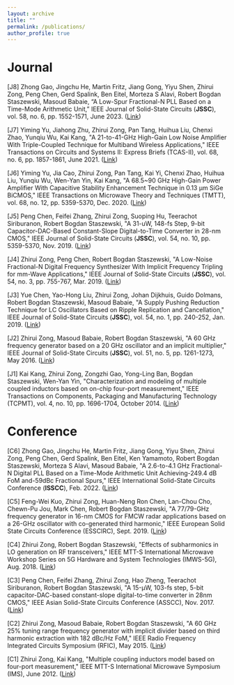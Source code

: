 ```yaml
---
layout: archive
title: ""
permalink: /publications/
author_profile: true
---
```


Journal 
=================
[J8] Zhong Gao, Jingchu He, Martin Fritz, Jiang Gong, Yiyu Shen, Zhirui Zong, Peng Chen, Gerd Spalink, Ben Eitel, Morteza S Alavi, Robert Bogdan Staszewski, Masoud Babaie, “A Low-Spur Fractional-N PLL Based on a Time-Mode Arithmetic Unit,” IEEE Journal of Solid-State Circuits (**JSSC**), vol. 58, no. 6, pp. 1552-1571, June 2023. ([Link](https://ieeexplore.ieee.org/stamp/stamp.jsp?tp=&arnumber=9917492))

[J7] Yiming Yu, Jiahong Zhu, Zhirui Zong, Pan Tang, Huihua Liu, Chenxi Zhao, Yunqiu Wu, Kai Kang, "A 21-to-41-GHz High-Gain Low Noise Amplifier With Triple-Coupled Technique for Multiband Wireless Applications," IEEE Transactions on Circuits and Systems II: Express Briefs (TCAS-II), vol. 68, no. 6, pp. 1857-1861, June 2021. ([Link](https://ieeexplore.ieee.org/stamp/stamp.jsp?tp=&arnumber=9309377))

[J6] Yiming Yu, Jia Cao, Zhirui Zong, Pan Tang, Kai Yi, Chenxi Zhao, Huihua Liu, Yunqiu Wu, Wen-Yan Yin, Kai Kang, "A 68.5~90 GHz High-Gain Power Amplifier With Capacitive Stability Enhancement Technique in 0.13 μm SiGe BiCMOS," IEEE Transactions on Microwave Theory and Techniques (TMTT), vol. 68, no. 12, pp. 5359-5370, Dec. 2020. ([Link](https://ieeexplore.ieee.org/stamp/stamp.jsp?tp=&arnumber=9194042))

[J5] Peng Chen, Feifei Zhang, Zhirui Zong, Suoping Hu, Teerachot Siriburanon, Robert Bogdan Staszewski, "A 31-uW, 148-fs Step, 9-bit Capacitor-DAC-Based Constant-Slope Digital-to-Time Converter in 28-nm CMOS," IEEE Journal of Solid-State Circuits (**JSSC**), vol. 54, no. 10, pp. 5359-5370, Nov. 2019. ([Link](https://ieeexplore.ieee.org/stamp/stamp.jsp?tp=&arnumber=8850049))

[J4] Zhirui Zong, Peng Chen, Robert Bogdan Staszewski, "A Low-Noise Fractional-N Digital Frequency Synthesizer With Implicit Frequency Tripling for mm-Wave Applications," IEEE Journal of Solid-State Circuits (**JSSC**), vol. 54, no. 3, pp. 755-767, Mar. 2019. ([Link](https://ieeexplore.ieee.org/stamp/stamp.jsp?tp=&arnumber=8594572))

[J3] Yue Chen, Yao-Hong Liu, Zhirui Zong, Johan Dijkhuis, Guido Dolmans, Robert Bogdan Staszewski, Masoud Babaie, "A Supply Pushing Reduction Technique for LC Oscillators Based on Ripple Replication and Cancellation," IEEE Journal of Solid-State Circuits (**JSSC**), vol. 54, no. 1, pp. 240-252, Jan. 2019. ([Link](https://ieeexplore.ieee.org/stamp/stamp.jsp?tp=&arnumber=8486740))

[J2] Zhirui Zong, Masoud Babaie, Robert Bogdan Staszewski, "A 60 GHz frequency generator based on a 20 GHz oscillator and an implicit multiplier," IEEE Journal of Solid-State Circuits (**JSSC**), vol. 51, no. 5, pp. 1261-1273, May 2016. ([Link](https://ieeexplore.ieee.org/stamp/stamp.jsp?tp=&arnumber=7433939))

[J1] Kai Kang, Zhirui Zong, Zongzhi Gao, Yong-Ling Ban, Bogdan Staszewski, Wen-Yan Yin, "Characterization and modeling of multiple coupled inductors based on on-chip four-port measurement," IEEE Transactions on Components, Packaging and Manufacturing Technology (TCPMT), vol. 4, no. 10, pp. 1696-1704, October 2014. ([Link](https://ieeexplore.ieee.org/stamp/stamp.jsp?tp=&arnumber=6891283))


Conference 
==================
[C6] Zhong Gao, Jingchu He, Martin Fritz, Jiang Gong, Yiyu Shen, Zhirui Zong, Peng Chen, Gerd Spalink, Ben Eitel, Ken Yamamoto, Robert Bogdan Staszewski, Morteza S Alavi, Masoud Babaie, "A 2.6-to-4.1 GHz Fractional-N Digital PLL Based on a Time-Mode Arithmetic Unit Achieving-249.4 dB FoM and-59dBc Fractional Spurs," IEEE International Solid-State Circuits Conference (**ISSCC**), Feb. 2022. ([Link](https://ieeexplore.ieee.org/stamp/stamp.jsp?tp=&arnumber=9731561))

[C5] Feng-Wei Kuo, Zhirui Zong, Huan-Neng Ron Chen, Lan-Chou Cho, Chewn-Pu Jou, Mark Chen, Robert Bogdan Staszewski, "A 77/79-GHz frequency generator in 16-nm CMOS for FMCW radar applications based on a 26-GHz oscillator with co-generated third harmonic," IEEE European Solid State Circuits Conference (ESSCIRC), Sept. 2019. ([Link](https://ieeexplore.ieee.org/stamp/stamp.jsp?tp=&arnumber=8902490))

[C4] Zhirui Zong, Robert Bogdan Staszewski, "Effects of subharmonics in LO generation on RF transceivers," IEEE MTT-S International Microwave Workshop Series on 5G Hardware and System Technologies (IMWS-5G), Aug. 2018. ([Link](https://ieeexplore.ieee.org/stamp/stamp.jsp?tp=&arnumber=8484718))

[C3] Peng Chen, Feifei Zhang, Zhirui Zong, Hao Zheng, Teerachot Siriburanon, Robert Bogdan Staszewski, "A 15-μW, 103-fs step, 5-bit capacitor-DAC-based constant-slope digital-to-time converter in 28nm CMOS," IEEE Asian Solid-State Circuits Conference (ASSCC), Nov. 2017. ([Link](https://ieeexplore.ieee.org/stamp/stamp.jsp?tp=&arnumber=8240224))

[C2] Zhirui Zong, Masoud Babaie, Robert Bogdan Staszewski, "A 60 GHz 25% tuning range frequency generator with implicit divider based on third harmonic extraction with 182 dBc/Hz FoM," IEEE Radio Frequency Integrated Circuits Symposium (RFIC), May 2015. ([Link](https://ieeexplore.ieee.org/stamp/stamp.jsp?tp=&arnumber=7337759))

[C1] Zhirui Zong, Kai Kang, "Multiple coupling inductors model based on four-port measurement," IEEE MTT-S International Microwave Symposium (IMS), June 2012. ([Link](https://ieeexplore.ieee.org/stamp/stamp.jsp?tp=&arnumber=6259770))

